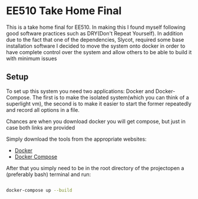 

# EE510 Take Home Final

This is a take home final for EE510. In making this I found myself following good software practices such as 
DRY(Don't Repeat Yourself). In addition due to the fact that one of the dependencies, Slycot, required some 
base installation software I decided to move the system onto docker in order to have complete control over the
system and allow others to be able to build it with minimum issues


## Setup

To set up this system you need two applications: Docker and Docker-Compose. The first is to make the isolated 
system(which you can think of a superlight vm), the second is to make it easier to start the former repeatedly 
and record all options in a file.

Chances are when you download docker you will get compose, but just in case both links are provided

Simply download the tools from the appropriate websites:

 - [Docker](https://docs.docker.com/get-docker/)
 - [Docker Compose](https://docs.docker.com/compose/install/)


After that you simply need to be in the root directory of the projectopen a (preferably bash) terminal and run:

``` bash

docker-compose up --build
```
